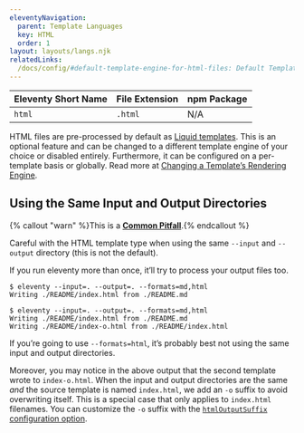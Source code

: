 ```yaml
---
eleventyNavigation:
  parent: Template Languages
  key: HTML
  order: 1
layout: layouts/langs.njk
relatedLinks:
  /docs/config/#default-template-engine-for-html-files: Default Template Engine for HTML Files
---
```


| Eleventy Short Name | File Extension | npm Package |
| ------------------- | -------------- | ----------- |
| `html`              | `.html`        | N/A         |

HTML files are pre-processed by default as [Liquid templates](/docs/languages/liquid/). This is an optional feature and can be changed to a different template engine of your choice or disabled entirely. Furthermore, it can be configured on a per-template basis or globally. Read more at [Changing a Template’s Rendering Engine](/docs/languages/).

<div id="same-input-output"></div>

## Using the Same Input and Output Directories

{% callout "warn" %}This is a <a href="/docs/pitfalls/"><strong>Common Pitfall</strong></a>.{% endcallout %}

Careful with the HTML template type when using the same <code>--input</code> and <code>--output</code> directory (this is not the default).

If you run eleventy more than once, it’ll try to process your output files too.

```
$ eleventy --input=. --output=. --formats=md,html
Writing ./README/index.html from ./README.md

$ eleventy --input=. --output=. --formats=md,html
Writing ./README/index.html from ./README.md
Writing ./README/index-o.html from ./README/index.html
```

If you’re going to use `--formats=html`, it’s probably best not using the same input and output directories.

Moreover, you may notice in the above output that the second template wrote to `index-o.html`. When the input and output directories are the same _and_ the source template is named `index.html`, we add an `-o` suffix to avoid overwriting itself. This is a special case that only applies to `index.html` filenames. You can customize the `-o` suffix with the [`htmlOutputSuffix` configuration option](/docs/config/#change-exception-case-suffix-for-html-files).

